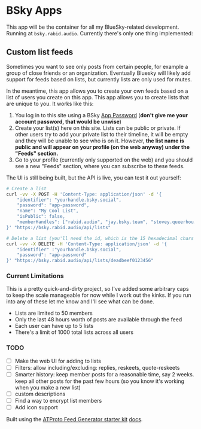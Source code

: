 # BSky Apps

This app will be the container for all my BlueSky-related development. Running at `bsky.rabid.audio`. Currently there's only one thing implemented:

## Custom list feeds

Sometimes you want to see only posts from certain people, for example a group of close friends
or an organization. Eventually Bluesky will likely add support for feeds based on lists, but
currently lists are only used for mutes.

In the meantime, this app allows you to create your own feeds based on a list of users you create on this app.
This app allows you to create lists that are unique to you. It works like this:

1. You log in to this site using a BSky [App Password](https://bsky.app/settings/app-passwords) (**don't give me your account password, that would be unwise**)
2. Create your list(s) here on this site. Lists can be public or private. If other users try to add your private list to their timeline, it will be empty and they will be unable to see who is on it. However, **the list name is public and will appear on your profile (on the web anyway) under the "Feeds" section.**
3. Go to your profile (currently only supported on the web) and you should see a new "Feeds" section, where you can subscribe to these feeds.

The UI is still being built, but the API is live, you can test it out yourself:

```bash
# Create a list
curl -vv -X POST -H 'Content-Type: application/json' -d '{
    "identifier": "yourhandle.bsky.social",
    "password": "app-password",
    "name": "My Cool List",
    "isPublic": false,
    "memberHandles": ["rabid.audio", "jay.bsky.team", "stovey.queerhou.se"]
}' "https://bsky.rabid.audio/api/lists"

# Delete a list (you'll need the id, which is the 15 hexadecimal chars at the end of the url)
curl -vv -X DELETE -H 'Content-Type: application/json' -d '{
    "identifier" :"yourhandle.bsky.social",
    "password": "app-password"
}' "https://bsky.rabid.audio/api/lists/deadbeef0123456"
```

### Current Limitations

This is a pretty quick-and-dirty project, so I've added some arbitrary caps to keep the scale manageable
for now while I work out the kinks. If you run into any of these let me know and I'll see what can be done.

- Lists are limited to 50 members
- Only the last 48 hours worth of posts are available through the feed
- Each user can have up to 5 lists
- There's a limit of 1000 total lists across all users

### TODO

- [ ] Make the web UI for adding to lists
- [ ] Filters: allow including/excluding: replies, reskeets, quote-reskeets
- [ ] Smarter history: keep member posts for a reasonable time, say 2 weeks. keep all other posts for the past few hours (so you know it's working when you make a new list)
- [ ] custom descriptions
- [ ] Find a way to encrypt list members
- [ ] Add icon support

Built using the [ATProto Feed Generator starter kit](https://github.com/bluesky-social/feed-generator) [docs](https://atproto.com/lexicons/app-bsky-feed).
